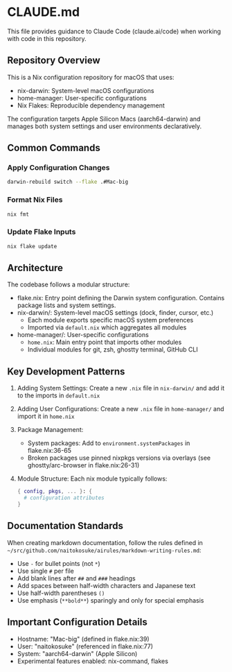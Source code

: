# CLAUDE.md

This file provides guidance to Claude Code (claude.ai/code) when working with code in this repository.

## Repository Overview

This is a Nix configuration repository for macOS that uses:
- nix-darwin: System-level macOS configurations
- home-manager: User-specific configurations  
- Nix Flakes: Reproducible dependency management

The configuration targets Apple Silicon Macs (aarch64-darwin) and manages both system settings and user environments declaratively.

## Common Commands

### Apply Configuration Changes
```bash
darwin-rebuild switch --flake .#Mac-big
```

### Format Nix Files
```bash
nix fmt
```

### Update Flake Inputs
```bash
nix flake update
```

## Architecture

The codebase follows a modular structure:

- flake.nix: Entry point defining the Darwin system configuration. Contains package lists and system settings.
- nix-darwin/: System-level macOS settings (dock, finder, cursor, etc.)
  - Each module exports specific macOS system preferences
  - Imported via `default.nix` which aggregates all modules
- home-manager/: User-specific configurations
  - `home.nix`: Main entry point that imports other modules
  - Individual modules for git, zsh, ghostty terminal, GitHub CLI

## Key Development Patterns

1. Adding System Settings: Create a new `.nix` file in `nix-darwin/` and add it to the imports in `default.nix`

2. Adding User Configurations: Create a new `.nix` file in `home-manager/` and import it in `home.nix`

3. Package Management: 
   - System packages: Add to `environment.systemPackages` in flake.nix:36-65
   - Broken packages use pinned nixpkgs versions via overlays (see ghostty/arc-browser in flake.nix:26-31)

4. Module Structure: Each nix module typically follows:
   ```nix
   { config, pkgs, ... }: {
     # configuration attributes
   }
   ```

## Documentation Standards

When creating markdown documentation, follow the rules defined in `~/src/github.com/naitokosuke/airules/markdown-writing-rules.md`:
- Use `-` for bullet points (not `*`)
- Use single `#` per file
- Add blank lines after `##` and `###` headings
- Add spaces between half-width characters and Japanese text
- Use half-width parentheses `()`
- Use emphasis (`**bold**`) sparingly and only for special emphasis

## Important Configuration Details

- Hostname: "Mac-big" (defined in flake.nix:39)
- User: "naitokosuke" (referenced in flake.nix:77)
- System: "aarch64-darwin" (Apple Silicon)
- Experimental features enabled: nix-command, flakes
